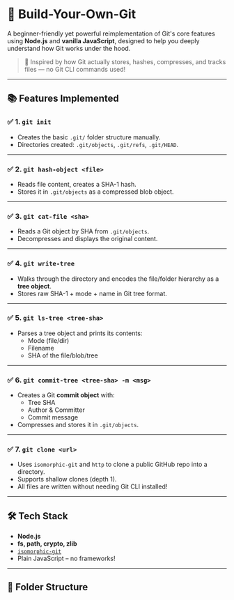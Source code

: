 # 🔧 Build-Your-Own-Git

A beginner-friendly yet powerful reimplementation of Git's core features using **Node.js** and **vanilla JavaScript**, designed to help you deeply understand how Git works under the hood.

> 🚀 Inspired by how Git actually stores, hashes, compresses, and tracks files — no Git CLI commands used!

---

## 📚 Features Implemented

### ✅ 1. `git init`
- Creates the basic `.git/` folder structure manually.
- Directories created: `.git/objects`, `.git/refs`, `.git/HEAD`.

---

### ✅ 2. `git hash-object <file>`
- Reads file content, creates a SHA-1 hash.
- Stores it in `.git/objects` as a compressed blob object.

---

### ✅ 3. `git cat-file <sha>`
- Reads a Git object by SHA from `.git/objects`.
- Decompresses and displays the original content.

---

### ✅ 4. `git write-tree`
- Walks through the directory and encodes the file/folder hierarchy as a **tree object**.
- Stores raw SHA-1 + mode + name in Git tree format.

---

### ✅ 5. `git ls-tree <tree-sha>`
- Parses a tree object and prints its contents:
  - Mode (file/dir)
  - Filename
  - SHA of the file/blob/tree

---

### ✅ 6. `git commit-tree <tree-sha> -m <msg>`
- Creates a Git **commit object** with:
  - Tree SHA
  - Author & Committer
  - Commit message
- Compresses and stores it in `.git/objects`.

---

### ✅ 7. `git clone <url>`
- Uses `isomorphic-git` and `http` to clone a public GitHub repo into a directory.
- Supports shallow clones (depth 1).
- All files are written without needing Git CLI installed!

---

## 🛠️ Tech Stack

- **Node.js**
- **fs, path, crypto, zlib**
- [`isomorphic-git`](https://isomorphic-git.org/)
- Plain JavaScript – no frameworks!

---

## 📁 Folder Structure

